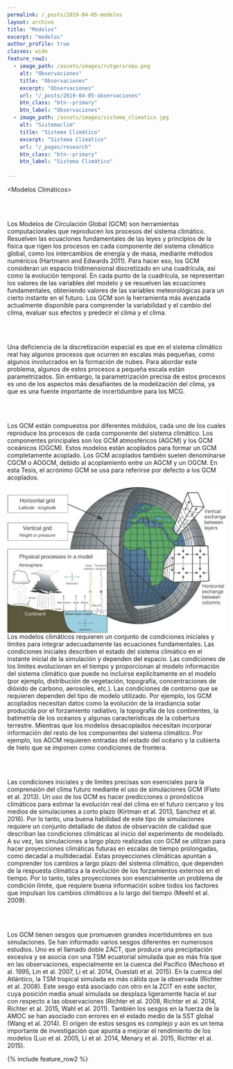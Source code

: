 ```yaml
---
permalink: /_posts/2019-04-05-modelos
layout: archive
title: "Modelos"
excerpt: "modelos"
author_profile: true 
classes: wide
feature_row2: 
  - image_path: /assets/images/rutgersrobo.png
    alt: "Observaciones"
    title: "Observaciones"
    excerpt: "Observaciones"
    url: "/_posts/2019-04-05-observaciones"
    btn_class: "btn--primary"
    btn_label: "Observaciones"
  - image_path: /assets/images/sistema_climatico.jpg
    alt: "Sistemaclim"
    title: "Sistema Climático"
    excerpt: "Sistema Climático"
    url: "/_pages/research"
    btn_class: "btn--primary"
    btn_label: "Sistema Climático"    

---
```

<Modelos Climáticos>


<br/><br/>

Los Modelos de Circulación Global (GCM) son herramientas computacionales que reproducen los procesos del sistema climático. Resuelven las ecuaciones fundamentales de las leyes y principios de la física que rigen los procesos en cada componente del sistema climático global, como los intercambios de energía y de masa, mediante métodos numéricos (Hartmann and Edwards 2011). Para hacer eso, los GCM consideran un espacio tridimensional discretizado en una cuadrícula, así como la evolución temporal. En cada punto de la cuadrícula, se representan los valores de las variables del modelo y se resuelven las ecuaciones fundamentales, obteniendo valores de las variables meteorológicas para un cierto instante en el futuro. Los GCM son la herramienta más avanzada actualmente disponible para comprender la variabilidad y el cambio del clima, evaluar sus efectos y predecir el clima y el clima.

<br/><br/>

Una deficiencia de la discretización espacial es que en el sistema climático real hay algunos procesos que ocurren en escalas más pequeñas, como algunos involucrados en la formación de nubes. Para abordar este problema, algunos de estos procesos a pequeña escala están parametrizados. Sin embargo, la parametrización precisa de estos procesos es uno de los aspectos más desafiantes de la modelización del clima, ya que es una fuente importante de incertidumbre para los MCG.

<br/><br/>

Los GCM están compuestos por diferentes módulos, cada uno de los cuales reproduce los procesos de cada componente del sistema climático. Los componentes principales son los GCM atmosféricos (AGCM) y los GCM oceánicos (OGCM). Estos modelos están acoplados para formar un GCM completamente acoplado. Los GCM acoplados también suelen denominarse CGCM o AOGCM, debido al acoplamiento entre un AGCM y un OGCM. En esta Tesis, el acrónimo GCM se usa para referirse por defecto a los GCM acoplados. 

<img src="/assets/images/research/figGCM.png"
     alt="alker"
     width="600"
     description="Representación esquemática un modelo de circulación general o GCM (General Circulation Model). Tomado de Edwards et al. 2011."
     style="float: left; margin-right: 10px;" />
     
     
Los modelos climáticos requieren un conjunto de condiciones iniciales y límites para integrar adecuadamente las ecuaciones fundamentales. Las condiciones iniciales describen el estado del sistema climático en el instante inicial de la simulación y dependen del espacio. Las condiciones de los límites evolucionan en el tiempo y proporcionan al modelo información del sistema climático que puede no incluirse explícitamente en el modelo (por ejemplo, distribución de vegetación, topografía, concentraciones de dióxido de carbono, aerosoles, etc.). Las condiciones de contorno que se requieren dependen del tipo de modelo utilizado. Por ejemplo, los GCM acoplados necesitan datos como la evolución de la irradiancia solar producida por el forzamiento radiativo, la topografía de los continentes, la batimetría de los océanos y algunas características de la cobertura terrestre. Mientras que los modelos desacoplados necesitan incorporar información del resto de los componentes del sistema climático. Por ejemplo, los AGCM requieren entradas del estado del océano y la cubierta de hielo que se imponen como condiciones de frontera.

<br/><br/>

Las condiciones iniciales y de límites precisas son esenciales para la comprensión del clima futuro mediante el uso de simulaciones GCM (Flato et al. 2013). Un uso de los GCM es hacer predicciones o pronósticos climáticos para estimar la evolución real del clima en el futuro cercano y los medios de simulaciones a corto plazo (Kirtman et al. 2013, Sanchez et al. 2016). Por lo tanto, una buena habilidad de este tipo de simulaciones requiere un conjunto detallado de datos de observación de calidad que describan las condiciones climáticas al inicio del experimento de modelado. A su vez, las simulaciones a largo plazo realizadas con GCM se utilizan para hacer proyecciones climáticas futuras en escalas de tiempo prolongadas, como decadal a multidecadal. Estas proyecciones climáticas apuntan a comprender los cambios a largo plazo del sistema climático, que dependen de la respuesta climática a la evolución de los forzamientos externos en el tiempo. Por lo tanto, tales proyecciones son esencialmente un problema de condición límite, que requiere buena información sobre todos los factores que impulsan los cambios climáticos a lo largo del tiempo (Meehl et al. 2009).

<br/><br/>

Los GCM tienen sesgos que promueven grandes incertidumbres en sus simulaciones. Se han informado varios sesgos diferentes en numerosos estudios. Uno es el llamado doble ZACT, que produce una precipitación excesiva y se asocia con una TSM ecuatorial simulada que es más fría que en las observaciones, especialmente en la cuenca del Pacífico (Mechoso et al. 1995, Lin et al. 2007, Li et al. 2014, Oueslati et al. 2015). En la cuenca del Atlántico, la TSM tropical simulada es más cálida que la observada (Richter et al. 2008). Este sesgo está asociado con otro en la ZCIT en este sector, cuya posición media anual simulada se desplaza ligeramente hacia el sur con respecto a las observaciones (Richter et al. 2008, Richter et al. 2014, Richter et al. 2015, Wahl et al. 2011). También los sesgos en la fuerza de la AMOC se han asociado con errores en el estado medio de la SST global (Wang et al. 2014). El origen de estos sesgos es complejo y aún es un tema importante de investigación que apunta a mejorar el rendimiento de los modelos (Luo et al. 2005, Li  et al. 2014, Menary et al. 2015, Richter et al. 2015).

{% include feature_row2 %}
